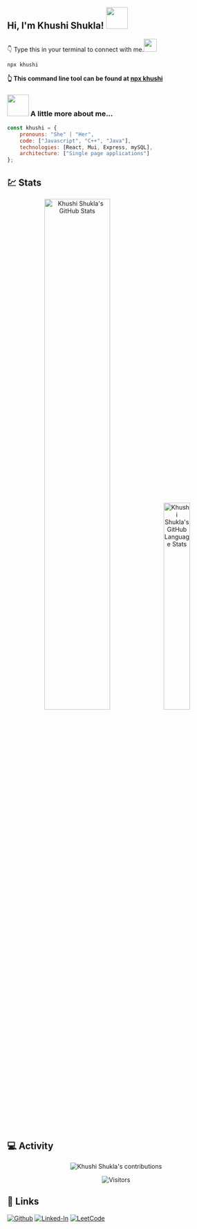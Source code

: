 <!--### Hi there 👋-->

<h2> Hi, I'm Khushi Shukla! <img src="https://media.giphy.com/media/mGcNjsfWAjY5AEZNw6/giphy.gif" width="50"></h2>

👇 Type this in your terminal to connect with me.</a><img src="https://media.giphy.com/media/WUlplcMpOCEmTGBtBW/giphy.gif" width="30"> 

```bash
npx khushi
```
**👆 This command line tool can be found at [npx khushi](https://github.com/Khushi-Shukla/npx-khushi)**

<!-- <img align='right' src="https://media.giphy.com/media/ieyl9zmCjO4b4t6qoY/giphy.gif" width="80" />  -->
<!-- <img align='center' src='https://media.istockphoto.com/vectors/tech-industry-young-female-web-developer-writing-a-code-on-a-desktop-vector-id1181555596?k=20&m=1181555596&s=170667a&w=0&h=eC5mMyC_a2T6wifN2KDIwazAq50DTtrVkA4aM9j3l2o=' width='400' /> -->

### <img src="https://media.giphy.com/media/VgCDAzcKvsR6OM0uWg/giphy.gif" width="50"> A little more about me...  

```javascript
const khushi = {
    pronouns: "She" | "Her",
    code: ["Javascript", "C++", "Java"],
    technologies: [React, Mui, Express, mySQL],
    architecture: ["Single page applications"]
};
```

## :chart: Stats

<div align="center">
  <img width="55%" src="https://github-readme-stats.vercel.app/api?username=khushi-shukla&show_icons=true&hide_border=false&count_private=true&theme=react" alt="Khushi Shukla's GitHub Stats">
  <img width="35%" src="https://github-readme-stats.vercel.app/api/top-langs/?username=khushi-shukla&show_icons=true&hide_border=false&langs_count=10&layout=compact&theme=react" alt="Khushi Shukla's GitHub Language Stats">
</div>

## :computer: Activity

<p align="center">
  <img src="https://github-readme-streak-stats.herokuapp.com/?user=Khushi-Shukla&theme=buefy" alt="Khushi Shukla's contributions"/>
</p>

<div align="center">
<img src="https://visitor-badge.laobi.icu/badge?page_id=khushi-shukla" alt=" Visitors ">
</div>

## :link: Links
[![Github](https://img.shields.io/badge/GitHub-000000?style=for-the-badge&logo=GitHub&logoColor=white)](https://github.com/Khushi-Shukla)
[![Linked-In](https://img.shields.io/badge/Linked_In-0077B5?style=for-the-badge&logo=LinkedIn&logoColor=white)](https://www.linkedin.com/in/khushishukla/)
[![LeetCode](https://img.shields.io/badge/LeetCode-000000?style=for-the-badge&logo=LeetCode&logoColor=#d16c06)](https://leetcode.com/khu_shi/)

<!--
**Khushi-Shukla/khushi-shukla** is a ✨ _special_ ✨ repository because its `README.md` (this file) appears on your GitHub profile.

Here are some ideas to get you started:

- 🔭 I’m currently working on ...
- 🌱 I’m currently learning ...
- 👯 I’m looking to collaborate on ...
- 🤔 I’m looking for help with ...
- 💬 Ask me about ...
- 📫 How to reach me: ...
- 😄 Pronouns: ...
- ⚡ Fun fact: ...
-->
